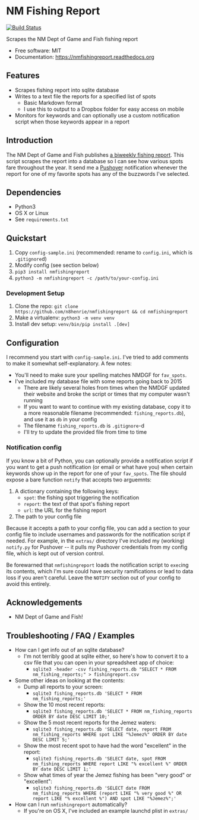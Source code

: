 # NM Fishing Report

[![Build
Status](https://travis-ci.org/n8henrie/nmfishingreport.svg?branch=master)](https://travis-ci.org/n8henrie/nmfishingreport)

Scrapes the NM Dept of Game and Fish fishing report

- Free software: MIT
- Documentation: https://nmfishingreport.readthedocs.org

## Features

- Scrapes fishing report into sqlite database
- Writes to a text file the reports for a specified list of spots
    - Basic Markdown format
    - I use this to output to a Dropbox folder for easy access on mobile
- Monitors for keywords and can optionally use a custom notification script
  when those keywords appear in a report

## Introduction

The NM Dept of Game and Fish publishes [a biweekly fishing
report](http://www.wildlife.state.nm.us/fishing/weekly-report/). This script
scrapes the report into a database so I can see how various spots fare
throughout the year. It send me a [Pushover](https://pushover.net/)
notification whenever the report for one of my favorite spots has any of the
buzzwords I've selected.

## Dependencies

- Python3
- OS X or Linux
- See `requirements.txt`

## Quickstart

1. Copy `config-sample.ini` (recommended: rename to `config.ini`, which is
   `.gitignore`d)
1. Modify config (see section below)
1. `pip3 install nmfishingreport`
1. `python3 -m nmfishingreport -c /path/to/your-config.ini`

### Development Setup

1. Clone the repo: `git clone https://github.com/n8henrie/nmfishingreport && cd
   nmfishingreport`
1. Make a virtualenv: `python3 -m venv venv`
1. Install dev setup: `venv/bin/pip install .[dev]`

## Configuration

I recommend you start with `config-sample.ini`. I've tried to add comments to
make it somewhat self-explanatory. A few notes:

- You'll need to make sure your spelling matches NMDGF for `fav_spots`.
- I've included my database file with some reports going back to 2015
    - There are likely several holes from times when the NMDGF updated their
      website and broke the script or times that my computer wasn't running
    - If you want to want to continue with my existing database, copy it to a
      more reasonable filename (recommended: `fishing_reports.db`), and use it
      as `db` in your config
    - The filename `fishing_reports.db` is `.gitignore`-d
    - I'll try to update the provided file from time to time

### Notification config

If you know a bit of Python, you can optionally provide a notification script
if you want to get a push notification (or email or what have you) when certain
keywords show up in the report for one of your `fav_spots`. The file should
expose a bare function `notify` that accepts two arguemnts:

1. A dictionary containing the following keys:
    - `spot`: the fishing spot triggering the notification
    - `report`: the text of that spot's fishing report
    - `url`: the URL for the fishing report
1. The path to your config file

Because it accepts a path to your config file, you can add a section to your
config file to include usernames and passwords for the notification script if
needed. For example, in the `extras/` directory I've included my (working)
`notify.py` for Pushover -- it pulls my Pushover credentials from my config
file, which is kept out of version control.

Be forewarned that `nmfishingreport` loads the notification script to `exec`ing
its contents, which I'm sure could have security ramifications or lead to data
loss if you aren't careful. Leave the `NOTIFY` section out of your config to
avoid this entirely.

## Acknowledgements

- NM Dept of Game and Fish!

## Troubleshooting / FAQ / Examples

- How can I get info out of an sqlite database?
    - I'm not terribly good at sqlite either, so here's how to convert it to a
      csv file that you can open in your spreadsheet app of choice:
      - `sqlite3 -header -csv fishing_reports.db "SELECT * FROM nm_fishing_reports;" > fishingreport.csv`
- Some other ideas on looking at the contents:
    - Dump all reports to your screen:
        - `sqlite3 fishing_reports.db 'SELECT * FROM nm_fishing_reports;'`
    - Show the 10 most recent reports:
        - `sqlite3 fishing_reports.db 'SELECT * FROM nm_fishing_reports ORDER BY date DESC LIMIT 10;'`
    - Show the 5 most recent reports for the Jemez waters:
        - `sqlite3 fishing_reports.db 'SELECT date, report FROM nm_fishing_reports WHERE spot LIKE "%Jemez%" ORDER BY date DESC LIMIT 5;'`
    - Show the most recent spot to have had the word "excellent" in the report:
        - `sqlite3 fishing_reports.db 'SELECT date, spot FROM nm_fishing_reports WHERE report LIKE "% excellent %" ORDER BY date DESC LIMIT 1;'`
    - Show what times of year the Jemez fishing has been "very good" or
      "excellent":
        - `sqlite3 fishing_reports.db 'SELECT date FROM nm_fishing_reports WHERE (report LIKE "% very good %" OR report LIKE "% excellent %") AND spot LIKE "%Jemez%";'`
- How can I run `nmfishingreport` automatically?
    - If you're on OS X, I've included an example launchd plist in `extras/`
